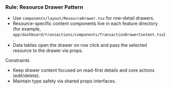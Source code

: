 ### Rule: Resource Drawer Pattern

- Use `components/layout/ResourceDrawer.tsx` for row-detail drawers.
- Resource-specific content components live in each feature directory (for example, `app/dashboard/transactions/components/TransactionDrawerContent.tsx`).
- Data tables open the drawer on row click and pass the selected resource to the drawer via props.

Constraints
- Keep drawer content focused on read-first details and core actions (edit/delete).
- Maintain type safety via shared props interfaces.

